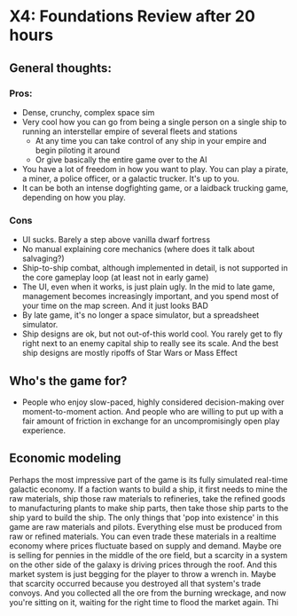 # X4: Foundations Review after 20 hours

## General thoughts:

### Pros:
- Dense, crunchy, complex space sim
- Very cool how you can go from being a single person on a single ship to running an interstellar empire of several fleets and stations
    - At any time you can take control of any ship in your empire and begin piloting it around
    - Or give basically the entire game over to the AI
- You have a lot of freedom in how you want to play. You can play a pirate, a miner, a police officer, or a galactic trucker. It's up to you.
- It can be both an intense dogfighting game, or a laidback trucking game, depending on how you play. 

### Cons
- UI sucks. Barely a step above vanilla dwarf fortress
- No manual explaining core mechanics (where does it talk about salvaging?)
- Ship-to-ship combat, although implemented in detail, is not supported in the core gameplay loop (at least not in early game)
- The UI, even when it works, is just plain ugly. In the mid to late game, management becomes increasingly important, and you spend most of your time on the map screen. And it just looks BAD
- By late game, it's no longer a space simulator, but a spreadsheet simulator.
- Ship designs are ok, but not out-of-this world cool. You rarely get to fly right next to an enemy capital ship to really see its scale. And the best ship designs are mostly ripoffs of Star Wars or Mass Effect

## Who's the game for?
- People who enjoy slow-paced, highly considered decision-making over moment-to-moment action. And people who are willing to put up with a fair amount of friction in exchange for an uncompromisingly open play experience.

## Economic modeling

Perhaps the most impressive part of the game is its fully simulated real-time galactic economy. If a faction wants to build a ship, it first needs to mine the raw materials, ship those raw materials to refineries, take the refined goods to manufacturing plants to make ship parts, then take those ship parts to the ship yard to build the ship. The only things that 'pop into existence' in this game are raw materials and pilots. Everything else must be produced from raw or refined materials. You can even trade these materials in a realtime economy where prices fluctuate based on supply and demand. Maybe ore is selling for pennies in the middle of the ore field, but a scarcity in a system on the other side of the galaxy is driving prices through the roof. And this market system is just begging for the player to throw a wrench in. Maybe that scarcity occurred because you destroyed all that system's trade convoys. And you collected all the ore from the burning wreckage, and now you're sitting on it, waiting for the right time to flood the market again. Thi